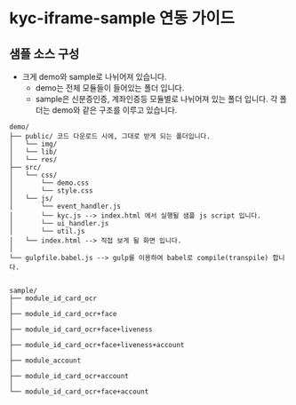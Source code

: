 # kyc-iframe-sample 연동 가이드

## 샘플 소스 구성

- 크게 demo와 sample로 나뉘어져 있습니다.
  - demo는 전체 모듈들이 들어있는 폴더 입니다.
  - sample은 신분증인증, 계좌인증등 모듈별로 나뉘어져 있는 폴더 입니다.
    각 폴더는 demo와 같은 구조를 이루고 있습니다.

```
demo/
├── public/ 코드 다운로드 시에, 그대로 받게 되는 폴더입니다.
│   └── img/
│   └── lib/
│   └── res/
├── src/
│   └── css/
│       └── demo.css
│       └── style.css
│   └── js/
│       └── event_handler.js
│       └── kyc.js --> index.html 에서 실행될 샘플 js script 입니다.
│       └── ui_handler.js
│       └── util.js
│   └── index.html --> 직접 보게 될 화면 입니다.
│
└── gulpfile.babel.js --> gulp를 이용하여 babel로 compile(transpile) 합니다.


sample/
├── module_id_card_ocr
│
├── module_id_card_ocr+face
│
├── module_id_card_ocr+face+liveness
│
├── module_id_card_ocr+face+liveness+account
│
├── module_account
│
├── module_id_card_ocr+account
│
└── module_id_card_ocr+face+account
```
